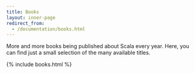 ```yaml
---
title: Books
layout: inner-page
redirect_from:
  - /documentation/books.html
---
```


More and more books being published about Scala every year. Here, you can find
just a small selection of the many available titles.

{% include books.html %}
